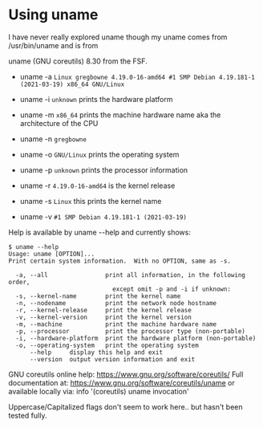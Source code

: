 # Using uname

I have never really explored uname though my uname comes from /usr/bin/uname and is from

uname (GNU coreutils) 8.30 from the FSF.

- uname -a `Linux gregbowne 4.19.0-16-amd64 #1 SMP Debian 4.19.181-1 (2021-03-19) x86_64 GNU/Linux`

- uname -i `unknown` prints the hardware platform

- uname -m `x86_64` prints the machine hardware name aka the architecture of the CPU

- uname -n `gregbowne`

- uname -o `GNU/Linux` prints the operating system

- uname -p `unknown`  prints the processor information

- uname -r `4.19.0-16-amd64` is the kernel release

- uname -s `Linux` this prints the kernel name

- uname -v `#1 SMP Debian 4.19.181-1 (2021-03-19)`

Help is available by uname --help  and currently shows:

```shell
$ uname --help
Usage: uname [OPTION]...
Print certain system information.  With no OPTION, same as -s.

  -a, --all                print all information, in the following order,
                             except omit -p and -i if unknown:
  -s, --kernel-name        print the kernel name
  -n, --nodename           print the network node hostname
  -r, --kernel-release     print the kernel release
  -v, --kernel-version     print the kernel version
  -m, --machine            print the machine hardware name
  -p, --processor          print the processor type (non-portable)
  -i, --hardware-platform  print the hardware platform (non-portable)
  -o, --operating-system   print the operating system
      --help     display this help and exit
      --version  output version information and exit
```

GNU coreutils online help: <https://www.gnu.org/software/coreutils/>
Full documentation at: <https://www.gnu.org/software/coreutils/uname>
or available locally via: info '(coreutils) uname invocation'

Uppercase/Capitalized flags don't seem to work here.. but hasn't been tested fully.
